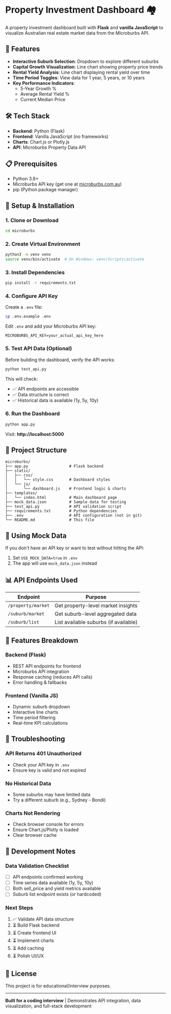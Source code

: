 # Property Investment Dashboard 🏘️

A property investment dashboard built with **Flask** and **vanilla JavaScript** to visualize Australian real estate market data from the Microburbs API.

## 🎯 Features

- **Interactive Suburb Selection**: Dropdown to explore different suburbs
- **Capital Growth Visualization**: Line chart showing property price trends
- **Rental Yield Analysis**: Line chart displaying rental yield over time
- **Time Period Toggles**: View data for 1 year, 5 years, or 10 years
- **Key Performance Indicators**:
  - 5-Year Growth %
  - Average Rental Yield %
  - Current Median Price

## 🛠️ Tech Stack

- **Backend**: Python (Flask)
- **Frontend**: Vanilla JavaScript (no frameworks)
- **Charts**: Chart.js or Plotly.js
- **API**: Microburbs Property Data API

## 📋 Prerequisites

- Python 3.8+
- Microburbs API key (get one at [microburbs.com.au](https://www.microburbs.com.au/api))
- pip (Python package manager)

## 🚀 Setup & Installation

### 1. Clone or Download

```bash
cd microburbs
```

### 2. Create Virtual Environment

```bash
python3 -m venv venv
source venv/bin/activate  # On Windows: venv\Scripts\activate
```

### 3. Install Dependencies

```bash
pip install -r requirements.txt
```

### 4. Configure API Key

Create a `.env` file:

```bash
cp .env.example .env
```

Edit `.env` and add your Microburbs API key:

```
MICROBURBS_API_KEY=your_actual_api_key_here
```

### 5. Test API Data (Optional)

Before building the dashboard, verify the API works:

```bash
python test_api.py
```

This will check:
- ✅ API endpoints are accessible
- ✅ Data structure is correct
- ✅ Historical data is available (1y, 5y, 10y)

### 6. Run the Dashboard

```bash
python app.py
```

Visit: **http://localhost:5000**

## 📁 Project Structure

```
microburbs/
├── app.py                  # Flask backend
├── static/
│   ├── css/
│   │   └── style.css       # Dashboard styles
│   └── js/
│       └── dashboard.js    # Frontend logic & charts
├── templates/
│   └── index.html          # Main dashboard page
├── mock_data.json          # Sample data for testing
├── test_api.py             # API validation script
├── requirements.txt        # Python dependencies
├── .env                    # API configuration (not in git)
└── README.md               # This file
```

## 🧪 Using Mock Data

If you don't have an API key or want to test without hitting the API:

1. Set `USE_MOCK_DATA=true` in `.env`
2. The app will use `mock_data.json` instead

## 📊 API Endpoints Used

| Endpoint | Purpose |
|----------|---------|
| `/property/market` | Get property-level market insights |
| `/suburb/market` | Get suburb-level aggregated data |
| `/suburb/list` | List available suburbs (if available) |

## 🎨 Features Breakdown

### Backend (Flask)
- REST API endpoints for frontend
- Microburbs API integration
- Response caching (reduces API calls)
- Error handling & fallbacks

### Frontend (Vanilla JS)
- Dynamic suburb dropdown
- Interactive line charts
- Time period filtering
- Real-time KPI calculations

## 🐛 Troubleshooting

### API Returns 401 Unauthorized
- Check your API key in `.env`
- Ensure key is valid and not expired

### No Historical Data
- Some suburbs may have limited data
- Try a different suburb (e.g., Sydney - Bondi)

### Charts Not Rendering
- Check browser console for errors
- Ensure Chart.js/Plotly is loaded
- Clear browser cache

## 📝 Development Notes

### Data Validation Checklist
- [ ] API endpoints confirmed working
- [ ] Time series data available (1y, 5y, 10y)
- [ ] Both sell_price and yield metrics available
- [ ] Suburb list endpoint exists (or hardcoded)

### Next Steps
1. ✅ Validate API data structure
2. ⏳ Build Flask backend
3. ⏳ Create frontend UI
4. ⏳ Implement charts
5. ⏳ Add caching
6. ⏳ Polish UI/UX

## 📄 License

This project is for educational/interview purposes.

---

**Built for a coding interview** | Demonstrates API integration, data visualization, and full-stack development

